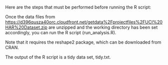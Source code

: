 Here are the steps that must be performed before running the R script:

Once the data files from https://d396qusza40orc.cloudfront.net/getdata%2Fprojectfiles%2FUCI%20HAR%20Dataset.zip are unzipped and the working directory has been set accordingly, you can run the R script (run_analysis.R). 

Note that it requires the reshape2 package, which can be downloaded from CRAN.

The output of the R script is a tidy data set, tidy.txt.
